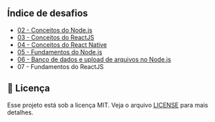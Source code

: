 ## Índice de desafios

- [02 - Conceitos do Node.js](02-conceitos-nodejs/README.md)
- [03 - Conceitos do ReactJS](03-conceitos-reactjs/README.md)
- [04 - Conceitos do React Native](04-conceitos-react-native/README.md)
- [05 - Fundamentos do Node.js](05-fundamentos-node/README.md)
- [06 - Banco de dados e upload de arquivos no Node.js](06-typeorm-upload/README.md)
- 07 - Fundamentos do ReactJS

## :memo: Licença

Esse projeto está sob a licença MIT. Veja o arquivo [LICENSE](LICENSE) para mais detalhes.
